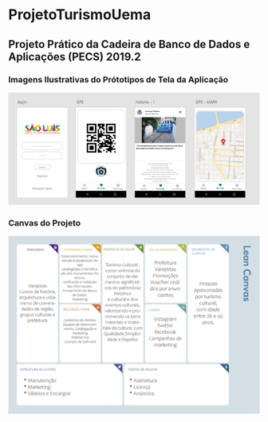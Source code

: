 # ProjetoTurismoUema

## Projeto Prático da Cadeira de Banco de Dados e Aplicações (PECS) 2019.2

### Imagens Ilustrativas do Prótotipos de Tela da Aplicação
![imagem da tela](https://github.com/jhonnyrobert/ProjetoTurismoUema/blob/master/Prototiopo.jpg)


### Canvas do Projeto
![imagem da tela](https://github.com/jhonnyrobert/ProjetoTurismoUema/blob/master/Lean%20Canvas.jpg)
